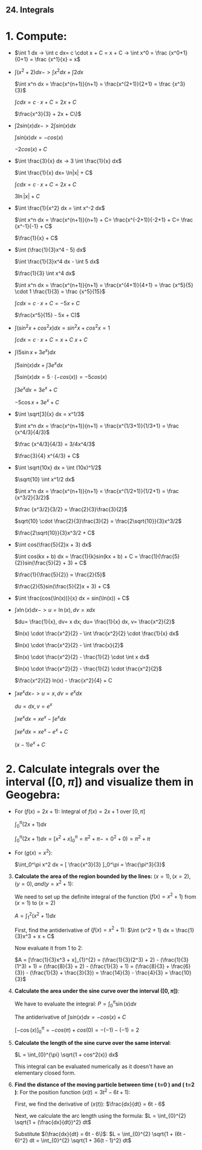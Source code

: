 ## 24. Integrals

# 1. **Compute:**
   - $\int 1 dx -> \int c dx= c \cdot x + C = x + C -> \int x^0 = \frac {x^0+1}{0+1} = \frac {x^1}{x} = x$

   - $\int (x^2 + 2) dx -> \int x^2 dx + \int 2 dx$

     $\int x^n dx = \frac{x^(n+1)}{n+1} = \frac{x^(2+1)}{2+1} = \frac {x^3}{3}$

     $\int c dx= c \cdot x + C = 2x + C$

     $\frac{x^3}{3} + 2x + C\)$

   - $\int 2sin(x) dx -> 2 \int sin(x) dx$

     $\int sin(x) dx = -cos(x)$

     $-2cos(x) + C$

   - $\int \frac{3}{x} dx -> 3 \int \frac{1}{x} dx$
	
     $\int \frac{1}{x} dx= \ln|x| + C$
	
     $\int c dx= c \cdot x + C = 2x + C$
	
     $3\ln|x| + C$

   - $\int \frac{1}{x^2} dx = \int x^-2 dx$

     $\int x^n dx = \frac{x^(n+1)}{n+1} + C= \frac{x^(-2+1)}{-2+1} + C= \frac {x^-1}{-1} + C$
	
     $\frac{1}{x} + C$

   - $\int (\frac{1}{3}x^4 - 5) dx$  

     $\int \frac{1}{3}x^4 dx - \int 5 dx$
	
     $\frac{1}{3} \int x^4 dx$

     $\int x^n dx = \frac{x^(n+1)}{n+1} = \frac{x^(4+1)}{4+1} = \frac {x^5}{5} \cdot 1 \frac{1}{3} = \frac {x^5}{15}$

     $\int c dx= c \cdot x + C =-5x + C$

     $\frac{x^5}{15} - 5x + C)$

   - $\int (sin^2 x + cos^2 x) dx = sin^2 x + cos^2 x = 1$

     $\int c dx= c \cdot x + C = x + C$
     $x + C$

   - $\int (5 \sin x + 3e^x) dx$

     $\int 5sin(x) dx + \int 3e^x dx$
    
     $\int 5sin(x) dx = 5 \cdot (-cos(x)) = -5cos(x)$
	
     $\int 3e^x dx = 3e^x + C$
	
     $-5 \cos x + 3e^x + C$

   - $\int \sqrt[3]{x} dx = x^1/3$

     $\int x^n dx = \frac{x^(n+1)}{n+1} = \frac{x^(1/3+1)}{1/3+1} = \frac {x^4/3}{4/3}$

     $\frac {x^4/3}{4/3} = 3/4x^4/3$

     $\frac{3}{4} x^{4/3} + C$

   - $\int \sqrt{10x} dx = \int (10x)^1/2$

     $\sqrt{10} \int x^1/2 dx$
	
     $\int x^n dx = \frac{x^(n+1)}{n+1} = \frac{x^(1/2+1)}{1/2+1} = \frac {x^3/2}{3/2}$
	
     $\frac {x^3/2}{3/2} = \frac{2}{3}\frac{3}{2}$
	
     $sqrt{10} \cdot \frac{2}{3}\frac{3}{2} = \frac{2\sqrt{10}}{3}x^3/2$
	
     $\frac{2\sqrt{10}}{3}x^3/2 + C$

   - $\int cos(\frac{5}{2}x + 3) dx$

     $\int cos(kx + b) dx = \frac{1}{k}sin(kx + b) + C = \frac{1}{\frac{5}{2}}sin(\frac{5}{2} + 3) + C$

     $\frac{1}{\frac{5}{2}} = \frac{2}{5}$
	
     $\frac{2}{5}sin(\frac{5}{2}x + 3) + C$

   - $\int \frac{cos(\ln(x))}{x} dx = sin(\ln(x)) + C$

   - $\int x \ln(x) dx -> u= \ln(x), dv= x dx$

     $du= \frac{1}{x}, dv= x dx; du= \frac{1}{x} dx, v= \frac{x^2}{2}$
	
     $ln(x) \cdot \frac{x^2}{2} - \int \frac{x^2}{2} \cdot \frac{1}{x} dx$
	
     $ln(x) \cdot \frac{x^2}{2} - \int \frac{x}{2}$
	
     $ln(x) \cdot \frac{x^2}{2} - \frac{1}{2} \cdot \int x dx$
	
     $ln(x) \cdot \frac{x^2}{2} - \frac{1}{2} \cdot \frac{x^2}{2}$

     $\frac{x^2}{2} ln(x) - \frac{x^2}{4} + C

   - $\int x e^x dx -> u=x, dv= e^x dx$
	
     $du= dx, v= e^x$
	
     $\int xe^x dx= xe^x - \int e^x dx$
	
     $\int xe^x dx= xe^x - e^x +C$
	
     $(x - 1) e^x + C$



# 2. **Calculate integrals over the interval $([0, \pi])$ and visualize them in Geogebra:**

   - For $(f(x) = 2x + 1)$: Integral of $f(x) = 2x + 1$ over $[0, π]$ 

     $\int_{0}^{\pi} (2x + 1) dx$

     $\int_0^\pi (2x + 1) dx = [ x^2 + x ]_0^\pi = \pi^2 + \pi - =0^2 + 0) = \pi^2 + \pi$


   - For $(g(x) = x^2)$:
     
     $\int_0^\pi x^2 dx = [ \frac{x^3}{3} ]_0^\pi = \frac{\pi^3}{3}$



3. **Calculate the area of the region bounded by the lines:**
   $(x = 1), (x = 2), (y = 0), and (y = x^2 + 1)$:
   
    We need to set up the definite integral of the function $(f(x) = x^2 + 1$) from $(x = 1)$ to $(x = 2)$

    $A = \int_{1}^{2} (x^2 + 1) dx$
   
    First, find the antiderivative of $(f(x) = x^2 + 1)$: $\int (x^2 + 1) dx = \frac{1}{3}x^3 + x + C$

    Now evaluate it from 1 to 2: 

	$A = [\frac{1}{3}x^3 + x]_{1}^{2} = (\frac{1}{3}(2^3) + 2) - (\frac{1}{3}(1^3) + 1) = (\frac{8}{3} + 2) - (\frac{1}{3} + 1) = (\frac{8}{3} + \frac{6}{3}) - (\frac{1}{3} + \frac{3}{3}) = \frac{14}{3} - \frac{4}{3} = \frac{10}{3}$



4. **Calculate the area under the sine curve over the interval $([0, \pi])$**:
   
   We have to evaluate the integral: $P = \int_0^\pi \sin(x) dx$

   The antiderivative of $\int sin(x) dx = -cos(x) + C$

	$[-\cos(x)]_0^\pi = -cos(\pi) + cos(0) = -(-1) - (-1) = 2$


5. **Calculate the length of the sine curve over the same interval**:
   
   $L = \int_{0}^{\pi} \sqrt{1 + cos^2(x)} dx$

   This integral can be evaluated numerically as it doesn't have an elementary closed form.


6. **Find the distance of the moving particle between time \( t=0 \) and \( t=2 \)**:
   For the position function $( x(t) = 3t^2 - 6t + 1)$:
   

   First, we find the derivative of $(x(t))$: $\frac{dx}{dt} = 6t - 6$

   Next, we calculate the arc length using the formula: $L = \int_{0}^{2} \sqrt{1 + (\frac{dx}{dt})^2} dt$

   Substitute $(\frac{dx}{dt} = 6t - 6\)$: $L = \int_{0}^{2} \sqrt{1 + (6t - 6)^2} dt = \int_{0}^{2} \sqrt{1 + 36(t - 1)^2} dt$



